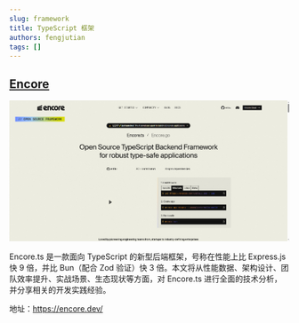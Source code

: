 ```yaml
---
slug: framework
title: TypeScript 框架
authors: fengjutian
tags: []
---
```


## [Encore](https://encore.dev/)

![alt text](./static/encore.png)

Encore.ts 是一款面向 TypeScript 的新型后端框架，号称在性能上比 Express.js 快 9 倍，并比 Bun（配合 Zod 验证）快 3 倍。本文将从性能数据、架构设计、团队效率提升、实战场景、生态现状等方面，对 Encore.ts 进行全面的技术分析，并分享相关的开发实践经验。

地址：https://encore.dev/